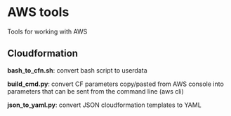 # AWS tools

Tools for working with AWS

## Cloudformation

**bash_to_cfn.sh**: convert bash script to userdata

**build_cmd.py**: convert CF parameters copy/pasted from AWS console into parameters that can be sent from the command line (aws cli)

**json_to_yaml.py**: convert JSON cloudformation templates to YAML
